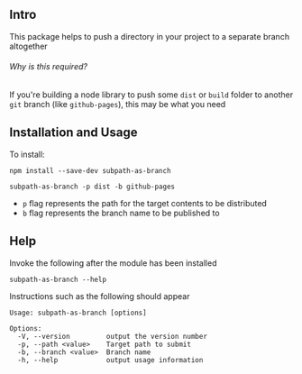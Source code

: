 ## Intro

This package helps to push a directory in your project to a separate branch altogether

###### Why is this required?

If you're building a node library to push some `dist` or `build` folder to another `git` branch (like `github-pages`), this may be what you need


## Installation and Usage

To install:
```
npm install --save-dev subpath-as-branch
```


```
subpath-as-branch -p dist -b github-pages
```
- `p` flag represents the path for the target contents to be distributed
- `b` flag represents the branch name to be published to

## Help

Invoke the following after the module has been installed
```
subpath-as-branch --help
```
Instructions such as the following should appear
```
Usage: subpath-as-branch [options]

Options:
  -V, --version         output the version number
  -p, --path <value>    Target path to submit
  -b, --branch <value>  Branch name
  -h, --help            output usage information
```